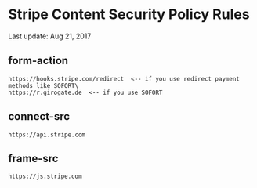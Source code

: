 # Stripe Content Security Policy Rules

Last update: Aug 21, 2017

## form-action
```
https://hooks.stripe.com/redirect  <-- if you use redirect payment methods like SOFORT\
https://r.girogate.de  <-- if you use SOFORT
```

## connect-src
```
https://api.stripe.com
```

## frame-src
```
https://js.stripe.com
```
